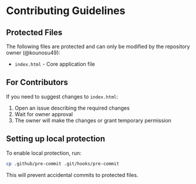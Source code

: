 # Contributing Guidelines

## Protected Files

The following files are protected and can only be modified by the repository owner (@kounosu49):

- `index.html` - Core application file

## For Contributors

If you need to suggest changes to `index.html`:

1. Open an issue describing the required changes
2. Wait for owner approval
3. The owner will make the changes or grant temporary permission

## Setting up local protection

To enable local protection, run:

```bash
cp .github/pre-commit .git/hooks/pre-commit
```

This will prevent accidental commits to protected files.